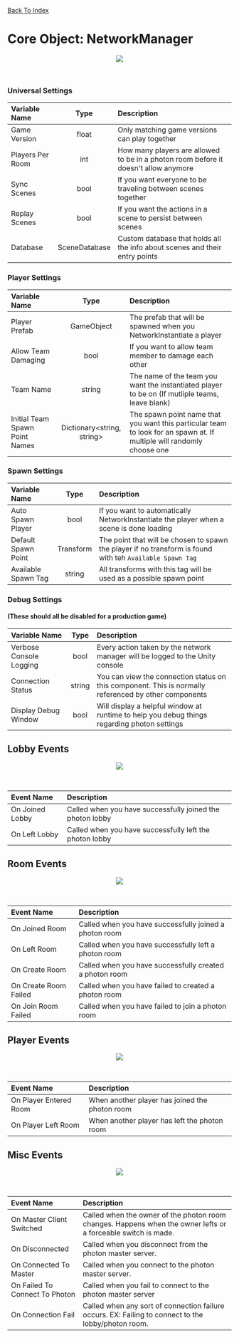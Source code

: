 [Back To Index](index.md)

# Core Object: NetworkManager  
<p align="center">
	<img src="https://i.imgur.com/TlV0f7B.jpg">
</p>
<br/>

### Universal Settings
| Variable Name | Type | Description |
|:--- |:---:|:---|
| Game Version | float | Only matching game versions can play together |
| Players Per Room | int | How many players are allowed to be in a photon room before it doesn't allow anymore |
| Sync Scenes | bool | If you want everyone to be traveling between scenes together |
| Replay Scenes | bool | If you want the actions in a scene to persist between scenes |
| Database | SceneDatabase | Custom database that holds all the info about scenes and their entry points |


### Player Settings
| Variable Name | Type | Description |
|:--- |:---:|:---|
| Player Prefab | GameObject | The prefab that will be spawned when you NetworkInstantiate a player |
| Allow Team Damaging | bool | If you want to allow team member to damage each other |
| Team Name | string | The name of the team you want the instantiated player to be on (If mutliple teams, leave blank)|
| Initial Team Spawn Point Names | Dictionary<string, string> | The spawn point name that you want this particular team to look for an spawn at. If multiple will randomly choose one |

### Spawn Settings
| Variable Name | Type | Description |
|:--- |:---:|:---|
| Auto Spawn Player | bool | If you want to automatically NetworkInstantiate the player when a scene is done loading |
| Default Spawn Point | Transform | The point that will be chosen to spawn the player if no transform is found with teh `Available Spawn Tag` |
| Available Spawn Tag | string | All transforms with this tag will be used as a possible spawn point | 

### Debug Settings
#### (These should all be disabled for a production game)
| Variable Name | Type | Description |
|:--- |:---:|:---|
| Verbose Console Logging | bool | Every action taken by the network manager will be logged to the Unity console |
| Connection Status | string | You can view the connection status on this component. This is normally referenced by other components |
| Display Debug Window | bool | Will display a helpful window at runtime to help you debug things regarding photon settings |

## Lobby Events
<p align="center">
	<img src="https://i.imgur.com/mhNIt7l.jpg">
</p>
<br/>

| Event Name | Description |
|:--- |:---|
| On Joined Lobby | Called when you have successfully joined the photon lobby |
| On Left Lobby | Called when you have successfully left the photon lobby |

## Room Events
<p align="center">
	<img src="https://i.imgur.com/jAVOhvo.jpg">
</p>
<br/>

| Event Name | Description |
|:--- |:---|
| On Joined Room | Called when you have successfully joined a photon room |
| On Left Room | Called when you have successfully left a photon room |
| On Create Room | Called when you have successfully created a photon room |
| On Create Room Failed | Called when you have failed to created a photon room |
| On Join Room Failed | Called when you have failed to join a photon room |

## Player Events
<p align="center">
	<img src="https://i.imgur.com/Ljtb0in.jpg">
</p>
<br/>

| Event Name | Description |
|:--- |:---|
| On Player Entered Room | When another player has joined the photon room |
| On Player Left Room | When another player has left the photon room |

## Misc Events
<p align="center">
	<img src="https://i.imgur.com/dUYINVq.jpg">
</p>
<br/>

| Event Name | Description |
|:--- |:---|
| On Master Client Switched | Called when the owner of the photon room changes. Happens when the owner lefts or a forceable switch is made. |
| On Disconnected | Called when you disconnect from the photon master server. |
| On Connected To Master | Called when you connect to the photon master server. |
| On Failed To Connect To Photon | Called when you fail to connect to the photon master server |
| On Connection Fail | Called when any sort of connection failure occurs. EX: Failing to connect to the lobby/photon room. |
